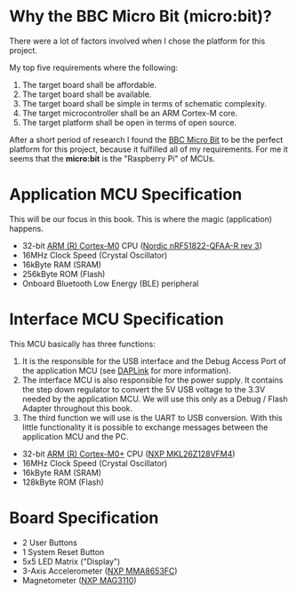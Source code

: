 # Why the BBC Micro Bit (micro:bit)?
There were a lot of factors involved when I chose the platform for this project.

My top five requirements where the following:

1. The target board shall be affordable.
2. The target board shall be available.
3. The target board shall be simple in terms of schematic complexity.
4. The target microcontroller shall be an ARM Cortex-M core.
5. The target platform shall be open in terms of open source.

After a short period of research I found the [BBC Micro Bit](https://microbit.org/) to be the perfect platform for this project, because it fulfilled all of my requirements. For me it seems that the **micro:bit** is the "Raspberry Pi" of MCUs.

# Application MCU Specification
This will be our focus in this book. This is where the magic (application) happens.

- 32-bit [ARM (R) Cortex-M0](https://developer.arm.com/products/processors/cortex-m/cortex-m0) CPU ([Nordic nRF51822-QFAA-R rev 3](https://www.nordicsemi.com/eng/Products/Bluetooth-low-energy/nRF51822))
- 16MHz Clock Speed (Crystal Oscillator)
- 16kByte RAM (SRAM)
- 256kByte ROM (Flash)
- Onboard Bluetooth Low Energy (BLE) peripheral

# Interface MCU Specification
This MCU basically has three functions:

1. It is the responsible for the USB interface and the Debug Access Port of the application MCU (see [DAPLink](https://tech.microbit.org/software/daplink-interface/) for more information).
2. The interface MCU is also responsible for the power supply. It contains the step down regulator to convert the 5V USB voltage to the 3.3V needed by the application MCU. We will use this only as a Debug / Flash Adapter throughout this book.
3. The third function we will use is the UART to USB conversion. With this little functionality it is possible to exchange messages between the application MCU and the PC.

- 32-bit [ARM (R) Cortex-M0+](https://developer.arm.com/products/processors/cortex-m/cortex-m0-plus) CPU ([NXP MKL26Z128VFM4](https://www.nxp.com/part/MKL26Z128VFM4))
- 16MHz Clock Speed (Crystal Oscillator)
- 16kByte RAM (SRAM)
- 128kByte ROM (Flash)

# Board Specification
- 2 User Buttons
- 1 System Reset Button
- 5x5 LED Matrix ("Display")
- 3-Axis Accelerometer ([NXP MMA8653FC](https://www.nxp.com/products/sensors/motion-sensors/accelerometers-for-iot/2g-4g-8g-low-g-10-bit-digital-accelerometer:MMA8653FC))
- Magnetometer ([NXP MAG3110](https://www.nxp.com/products/sensors/magnetic-sensors/magnetometers/high-accuracy-3d-magnetometer:MAG3110))
